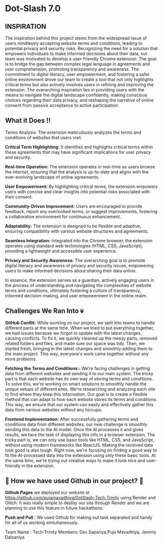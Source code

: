 
# Dot-Slash 7.0






## INSPIRATION


The inspiration behind this project stems from the widespread issue of users mindlessly accepting website terms and conditions, leading to potential privacy and security risks. Recognizing the need for a solution that empowers individuals to make informed decisions about their data, our team was motivated to develop a user-friendly Chrome extension. The goal is to bridge the gap between complex legal language in agreements and user comprehension, promoting transparency and awareness. The commitment to digital literacy, user empowerment, and fostering a safer online environment drove our team to create a tool that not only highlights critical terms but also actively involves users in refining and improving the extension. The overarching inspiration lies in providing users with the means to navigate the digital landscape confidently, making conscious choices regarding their data privacy, and reshaping the narrative of online consent from passive acceptance to active participation.



## What it Does !!

Terms Analysis: The extension meticulously analyzes the terms and conditions of websites that users visit.

**Critical Term Highlighting:** It identifies and highlights critical terms within these agreements that may have significant implications for user privacy and security.

**Real-time Operation:** The extension operates in real-time as users browse the internet, ensuring that the analysis is up-to-date and aligns with the ever-evolving landscape of online agreements.

**User Empowerment:** By highlighting critical terms, the extension empowers users with concise and clear insights into potential risks associated with their consent.

**Community-Driven Improvement:** Users are encouraged to provide feedback, report any overlooked terms, or suggest improvements, fostering a collaborative environment for continuous enhancement.

**Adaptability:** The extension is designed to be flexible and adaptive, ensuring compatibility with various website structures and agreements.

**Seamless Integration:** Integrated into the Chrome browser, the extension operates using standard web technologies (HTML, CSS, JavaScript), providing a lightweight and accessible user experience.

**Privacy and Security Awareness:** The overarching goal is to promote digital literacy and awareness of privacy and security issues, empowering users to make informed decisions about sharing their data online.

In essence, the extension serves as a guardian, actively engaging users in the process of understanding and navigating the complexities of website terms and conditions, ultimately fostering a culture of transparency, informed decision-making, and user empowerment in the online realm.
## Challenges We Ran Into 💀


**GitHub Conflit:** 
While working on our project, we split into teams to handle different parts at the same time. When we tried to put everything together, we had issues because we forgot to update with the latest changes, causing conflicts. To fix it, we quickly cleaned up the messy parts, removed related folders and files, and made sure our space was tidy. Then, we started fresh, bringing in the latest changes and smoothly adding them to the main project. This way, everyone's work came together without any more problems.

**Fetching the Terms and Conditions::** 
We're facing challenges in getting data from different websites and sending it to our main system. The tricky part is that each website has its own way of storing terms and conditions. To solve this, we're working on smart solutions to smoothly handle the unique setups of different sites. We're researching and analyzing each site to find where they keep this information. Our goal is to create a flexible method that can adapt to how each website stores its terms and conditions. This way, we ensure that our system can easily and effectively gather this data from various websites without any hiccups.

**Frontend Implementation:**
After successfully gathering terms and conditions data from different websites, our new challenge is smoothly sending this data to the AI model. Once the AI processes it and gives results, we face the task of displaying this info in a browser extension. The tricky part is, we can only use basic tools like HTML, CSS, and JavaScript, without using modern frameworks like ReactJS. Making the received data look good is also tough. Right now, we're focusing on finding a good way to fit the AI-processed data into the extension using only these basic tools. At the same time, we're trying out creative ways to make it look nice and user-friendly in the extension.
## 🚀 How we have used Github in our project? 🚀

**Github Pages** we deployed our website at https://github.com/pujamavadhiya/DotSlash-Tech-Trinity using Render and Glitch. It was really simple to deploy our site through Render and we are planning to use this feature in future hackathons.

**Push and Pull** : We used Github for making out task separated and handy for all of us working simiultaneously. 


Team Name : Tech-Trinity
Members: Dev Sapariya,Puja Mavadhiya, Jemmy Dalsaniya
